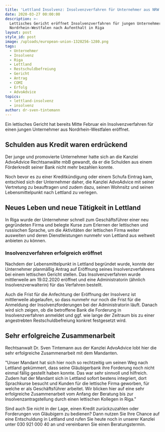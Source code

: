 ```yaml
---
title: 'Lettland Insolvenz: Insolvenzverfahren für Unternehmer aus NRW eröffnet'
date: 2020-03-27 00:00:00
description: >-
  Lettisches Gericht eröffnet Insolvenzverfahren für jungen Unternehmer aus
  Nordrhein-Westfalen nach Aufenthalt in Riga
layout: post
style_id: post
image: /uploads/european-union-1328256-1280.png
tags:
  - Unternehmer
  - Insolvenz
  - Riga
  - Lettland
  - Restschuldbefreiung
  - Gericht
  - Antrag
  - COMI
  - Erfolg
  - AdvoAdvice
topics:
  - lettland-insolvenz
  - insolvenz
author: dr-sven-tintemann
---
```


Ein lettisches Gericht hat bereits Mitte Februar ein Insolvenzverfahren für einen jungen Unternehmer aus Nordrhein-Westfalen eröffnet.

## Schulden aus Kredit waren erdrückend&nbsp;

Der junge und promovierte Unternehmer hatte sich an die Kanzlei AdvoAdvice Rechtsanwälte mbB gewandt, da er die Schulden aus einem Förderkredit seiner Bank nicht mehr bezahlen konnte.&nbsp;

Noch bevor es zu einer Kreditkündigung oder einem Schufa Eintrag kam, entschied sich der Unternehmer daher, die Kanzlei AdvoAdvice mit seiner Vertretung zu beauftragen und zudem dazu, seinen Wohnsitz und seinen Lebensmittelpunkt nach Lettland zu verlegen.&nbsp;

## Neues Leben und neue Tätigkeit in Lettland

In Riga wurde der Unternehmer schnell zum Geschäftsführer einer neu gegründeten Firma und belegte Kurse zum Erlernen der lettischen und russischen Sprache, um die Aktivitäten der lettischen Firma weiter ausweiten und deren Dienstleistungen nunmehr von Lettland aus weltweit anbieten zu können.&nbsp;

### Insolvenzverfahren erfolgreich eröffnet

Nachdem der Lebensmittelpunkt in Lettland begründet wurde, konnte der Unternehmer planmä&szlig;ig Antrag auf Eröffnung seines Insolvenzverfahrens bei einem lettischen Gericht stellen. Das Insolvenzverfahren wurde mittlerweile am 19.02.2020 eröffnet und eine Administratorin (ähnlich Insolvenzverwalterin) für das Verfahren bestellt.&nbsp;

Auch die Frist für die Anfechtung der Eröffnung der Insolvenz ist mittlerweile abgelaufen, so dass nunmehr nur noch die Frist für die Anmeldung der Insolvenzforderungen bei der Administratorin läuft. Danach wird sich zeigen, ob die betroffene Bank die Forderung in Insolvenzverfahren anmeldet und ggf. wie lange der Zeitraum bis zu einer angestrebten Restschuldbefreiung konkret festgesetzt wird.&nbsp;

## Sehr erfolgreiche Zusammenarbeit

Rechtsanwalt Dr. Sven Tintemann aus der Kanzlei AdvoAdvice lobt hier die sehr erfolgreiche Zusammenarbeit mit dem Mandanten.&nbsp;

"Unser Mandant hat sich hier noch so rechtzeitig um seinen Weg nach Lettland gekümmert, dass seine Gläubigerbank ihre Forderung noch nicht einmal fällig gestellt haben konnte. Das war sehr sinnvoll und hilfreich. Zudem hat der Mandant sich in Lettland sofort bestens integriert, dort Sprachkurse besucht und Kunden für die lettische Firma geworben, für welche er als Geschäftsführer arbeitet. Wir blicken hier auf eine sehr erfolgreiche Zusammenarbeit vom Anfang der Beratung bis zur Insolvenzantragstellung durch einen lettischen Kollegen in Riga."

Sind auch Sie nicht in der Lage, einen Kredit zurückzuzahlen oder Forderungen von Gläubigern zu bedienen? Dann nutzen Sie Ihre Chance auf eine Entschuldung in Lettland und rufen Sie heute noch in unserer Kanzlei unter 030 921 000 40 an und vereinbaren Sie einen Beratungstermin.&nbsp;